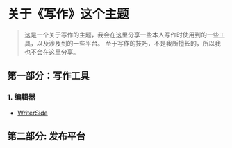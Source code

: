 # 关于《写作》这个主题
> 这是一个关于写作的主题，我会在这里分享一些本人写作时使用到的一些工具，以及涉及到的一些平台。
> 至于写作的技巧，不是我所擅长的，所以我也不会在这里分享。

## 第一部分：写作工具
### 1. 编辑器
- [WriterSide]()

## 第二部分: 发布平台